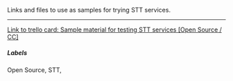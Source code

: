 Links and files to use as samples for trying STT services.



---

[Link to trello card: Sample material for testing STT services [Open Source / CC]](https://trello.com/c/feER9vZU)

##### Labels

Open Source, STT, 